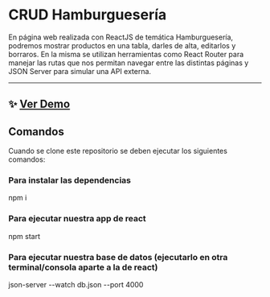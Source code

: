 # CRUD Hamburguesería

En página web realizada con ReactJS de temática Hamburguesería, podremos mostrar productos en una tabla, darles de alta, editarlos y borraros. En la misma se utilizan herramientas como React Router para manejar las rutas que nos permitan navegar entre las distintas páginas y JSON Server para simular una API externa.

---

## ✨ [Ver Demo](https://crudburgers.netlify.app/) 

## Comandos

Cuando se clone este repositorio se deben ejecutar los siguientes comandos:

### Para instalar las dependencias
npm i 

### Para ejecutar nuestra app de react
npm start

### Para ejecutar nuestra base de datos (ejecutarlo en otra terminal/consola aparte a la de react)
json-server --watch db.json --port 4000


